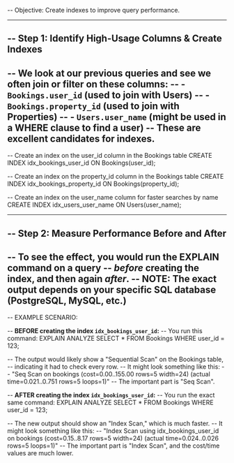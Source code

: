 -- Objective: Create indexes to improve query performance.

--------------------------------------------------------------------------------
-- Step 1: Identify High-Usage Columns & Create Indexes
--
-- We look at our previous queries and see we often join or filter on these columns:
--   - `Bookings.user_id` (used to join with Users)
--   - `Bookings.property_id` (used to join with Properties)
--   - `Users.user_name` (might be used in a WHERE clause to find a user)
-- These are excellent candidates for indexes.
--------------------------------------------------------------------------------

-- Create an index on the user_id column in the Bookings table
CREATE INDEX idx_bookings_user_id ON Bookings(user_id);

-- Create an index on the property_id column in the Bookings table
CREATE INDEX idx_bookings_property_id ON Bookings(property_id);

-- Create an index on the user_name column for faster searches by name
CREATE INDEX idx_users_user_name ON Users(user_name);


--------------------------------------------------------------------------------
-- Step 2: Measure Performance Before and After
--
-- To see the effect, you would run the EXPLAIN command on a query
-- *before* creating the index, and then again *after*.
-- NOTE: The exact output depends on your specific SQL database (PostgreSQL, MySQL, etc.)
--------------------------------------------------------------------------------

-- EXAMPLE SCENARIO:

-- **BEFORE creating the index `idx_bookings_user_id`:**
-- You run this command:
EXPLAIN ANALYZE SELECT * FROM Bookings WHERE user_id = 123;

-- The output would likely show a "Sequential Scan" on the Bookings table,
-- indicating it had to check every row.
-- It might look something like this:
-- "Seq Scan on bookings (cost=0.00..155.00 rows=5 width=24) (actual time=0.021..0.751 rows=5 loops=1)"
-- The important part is "Seq Scan".


-- **AFTER creating the index `idx_bookings_user_id`:**
-- You run the exact same command:
EXPLAIN ANALYZE SELECT * FROM Bookings WHERE user_id = 123;

-- The new output should show an "Index Scan," which is much faster.
-- It might look something like this:
-- "Index Scan using idx_bookings_user_id on bookings (cost=0.15..8.17 rows=5 width=24) (actual time=0.024..0.026 rows=5 loops=1)"
-- The important part is "Index Scan", and the cost/time values are much lower.
